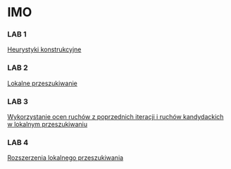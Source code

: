 # IMO

### LAB 1
[Heurystyki konstrukcyjne](greedy_heuristics/)

### LAB 2
[Lokalne przeszukiwanie](local_search/)

### LAB 3
[Wykorzystanie ocen ruchów z poprzednich iteracji i ruchów kandydackich w lokalnym przeszukiwaniu](local_search_2)

### LAB 4
[Rozszerzenia lokalnego przeszukiwania](local_search_3/)

